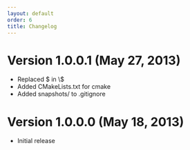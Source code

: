 ```yaml
---
layout: default
order: 6
title: Changelog
---
```

# Version 1.0.0.1 (May 27, 2013)

* Replaced $ in \\$
* Added CMakeLists.txt for cmake
* Added snapshots/ to .gitignore

# Version 1.0.0.0 (May 18, 2013)

* Initial release
